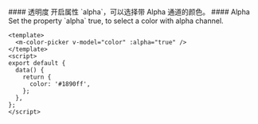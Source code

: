 <cn>
#### 透明度
开启属性 `alpha`，可以选择带 Alpha 通道的颜色。
</cn>

<us>
#### Alpha
Set the property `alpha` true, to select a color with alpha channel.
</us>

```vue
<template>
  <m-color-picker v-model="color" :alpha="true" />
</template>
<script>
export default {
  data() {
    return {
      color: '#1890ff',
    };
  },
};
</script>
```
